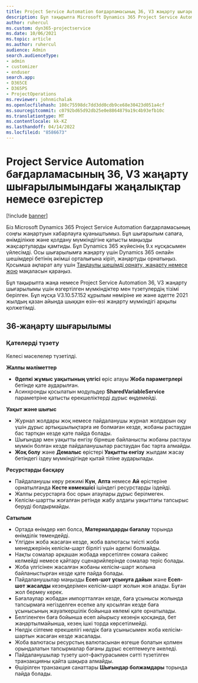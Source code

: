 ```yaml
---
title: Project Service Automation бағдарламасының 36, V3 жаңарту шығарылымындағы жаңалықтар немесе өзгерістер
description: Бұл тақырыпта Microsoft Dynamics 365 Project Service Automation 36, V3 жаңарту шығарылымындағы қолжетімді мүмкіндіктер мен түзетулердің тізімі берілген.
author: ruhercul
ms.custom: dyn365-projectservice
ms.date: 10/06/2021
ms.topic: article
ms.author: ruhercul
audience: Admin
search.audienceType:
- admin
- customizer
- enduser
search.app:
- D365CE
- D365PS
- ProjectOperations
ms.reviewer: johnmichalak
ms.openlocfilehash: 108c75598dc7dd3dd0cdb9ce68e30423d051a4cf
ms.sourcegitcommit: c0792bd65d92db25e0e8864879a19c4b93efb10c
ms.translationtype: MT
ms.contentlocale: kk-KZ
ms.lasthandoff: 04/14/2022
ms.locfileid: "8586673"
---
```

# <a name="whats-new-or-changed-in-project-service-automation-update-release-36-v3"></a>Project Service Automation бағдарламасының 36, V3 жаңарту шығарылымындағы жаңалықтар немесе өзгерістер

[!include [banner](../includes/psa-now-project-operations.md)]

Біз Microsoft Dynamics 365 Project Service Automation бағдарламасының соңғы жаңартуын хабарлауға қуаныштымыз. Бұл шығарылым сапаға, өнімділікке және қолдану мүмкіндігіне қатысты маңызды жақсартуларды қамтиды. Бұл Dynamics 365 жүйесінің 9.x нұсқасымен үйлесімді. Осы шығарылымға жаңарту үшін Dynamics 365 онлайн шешімдері бетінің әкімші орталығына кіріп, жаңартуды орнатыңыз. Қосымша ақпарат алу үшін [Таңдаулы шешімді орнату, жаңарту немесе жою](/power-platform/admin/install-remove-preferred-solution) мақаласын қараңыз.

Бұл тақырыпта жаңа немесе Project Service Automation 36, V3 жаңарту шығарылымы үшін өзгертілген мүмкіндіктер мен түзетулердің тізімі берілген. Бұл нұсқа V3.10.57.152 құрылым нөміріне ие және әдетте 2021 жылдың қазан айында шыққан өзін-өзі жаңарту мүмкіндігі арқылы қолжетімді.

## <a name="update-release-36"></a>36-жаңарту шығарылымы

### <a name="bug-fixes"></a>Қателерді түзету

Келесі мәселелер түзетілді.

**Жалпы мәліметтер**
- **Әдепкі жұмыс уақытының үлгісі** өріс атауы **Жоба параметрлері** бетінде қате аударылған.
- Асинхронды қосылатын модульдер **SharedVariableService** параметріне қатысты ерекшеліктерді дұрыс өңдемейді.

**Уақыт және шығыс**
- Журнал жолдары жоқ немесе пайдаланушы журнал жолдарын оқу үшін дұрыс артықшылықтарға ие болмаған кезде, жобаны растаудан бас тартқан кезде қате пайда болады.
- Шығындар мен уақытты енгізу бірнеше байланысты жобаны растауы мүмкін болған кезде пайдаланушылар растаудан бас тарта алмайды.
- **Жоқ болу** және **Демалыс** өрістері **Уақытты енгізу** жылдам жасау бетіндегі іздеу мүмкіндігінде қытай тіліне аударылады.

**Ресурстарды басқару**
- Пайдаланушы көру режимі **Күн**, **Апта** немесе **Ай** өрістеріне орнатылғанда **Кесте көмекшісі** ішіндегі ресурстарды іздейді.
- Жалпы ресурстарға бос орын атаулары дұрыс берілмеген. 
- Келісім-шартты жоғалған ретінде жабу алдағы уақыттағы тапсырыс беруді болдырмайды.

**Сатылым**
- Ортада өнімдер көп болса, **Материалдарды бағалау** торында өнімділік төмендейді.
- Үлгіден жоба жасаған кезде, жоба валютасы тиісті жоба менеджерінің келісім-шарт бірлігі үшін әдепкі болмайды.
- Нақты сомалар әрқашан жобада көрсетілген сомаға сәйкес келмейді немесе қайтару сценарийлерінде сомалар теріс болады.
- Жоба үлгісінен жасалған жобаны келісім-шарт жолына байланыстырған кезде қате пайда болады.
- Пайдаланушылар маңызды **Есеп-шот ұсынуға дайын** және **Есеп-шот жасалды** кезеңдерімен келісім-шарт жолын жоя алады. Бұған жол бермеу керек.
- Бағалаулар жобадан импортталған кезде, баға ұсынысы жолында тапсырмаға негізделген есепке алу қосылған кезде баға ұсынысының жауапкершілік бойынша көлемі қате орнатылады.
- Белгіленген баға бойынша есеп айырысу кезеңін қосқанда, бет жаңартылмайынша, кезең ішкі торда көрсетілмейді.
- Нөлдік сілтеме ерекшелігі нөлдік баға ұсынысымен жоба келісім-шартын жасаған кезде жасалады.
- Жоба валютасы ресурстың валютасынан өзгеше болатын қолмен орындалатын тапсырмалар бағаны дұрыс есептемеуге әкеледі.
- Пайдаланушылар түзету шот-фактурасымен сәтті түзетілген транзакцияны қайта шақыра алмайды.
- Өшірілген транзакция санаттары **Шығындар болжамдары** торында пайда болады.



